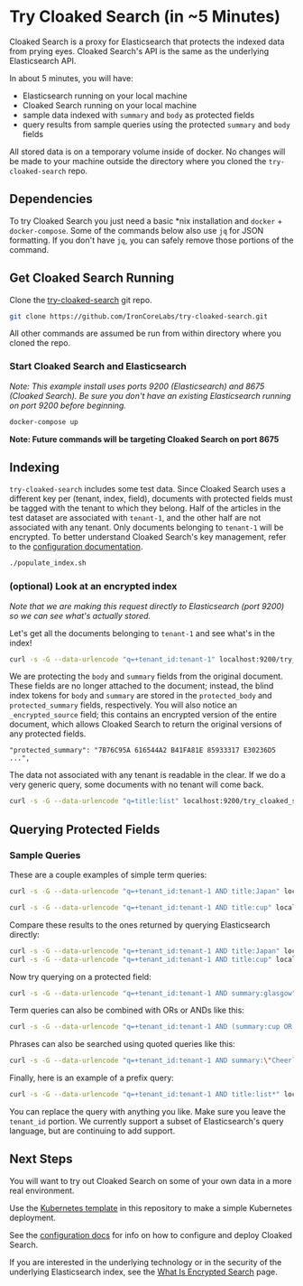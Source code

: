 # Try Cloaked Search (in ~5 Minutes)

Cloaked Search is a proxy for Elasticsearch that protects the indexed data from prying eyes. Cloaked Search's API is the same as the underlying Elasticsearch API.

In about 5 minutes, you will have:

- Elasticsearch running on your local machine
- Cloaked Search running on your local machine
- sample data indexed with `summary` and `body` as protected fields
- query results from sample queries using the protected `summary` and `body` fields

All stored data is on a temporary volume inside of docker. No changes will be made to your machine outside the directory where you cloned the `try-cloaked-search` repo.

## Dependencies

To try Cloaked Search you just need a basic \*nix installation and `docker` + `docker-compose`. Some of the commands below also use `jq` for JSON formatting. If you don't have `jq`, you can safely remove those portions of the command.

## Get Cloaked Search Running

Clone the [try-cloaked-search](https://github.com/IronCoreLabs/try-cloaked-search) git repo.

```bash
git clone https://github.com/IronCoreLabs/try-cloaked-search.git
```

All other commands are assumed be run from within directory where you cloned the repo.

### Start Cloaked Search and Elasticsearch

_Note: This example install uses ports 9200 (Elasticsearch) and 8675 (Cloaked Search). Be sure you don't have an existing Elasticsearch running on port 9200 before beginning._

```bash
docker-compose up
```

**Note: Future commands will be targeting Cloaked Search on port 8675**

## Indexing

`try-cloaked-search` includes some test data. Since Cloaked Search uses a different key per (tenant, index, field),
documents with protected fields must be tagged with the tenant to which they belong.
Half of the articles in the test dataset are associated with `tenant-1`, and the other half are not associated with any tenant.
Only documents belonging to `tenant-1` will be encrypted. To better understand Cloaked Search's key management, refer to the [configuration documentation](/docs/saas-shield/cloaked-search/configuration).

```bash
./populate_index.sh
```

### (optional) Look at an encrypted index

_Note that we are making this request directly to Elasticsearch (port 9200) so we can see what's actually stored._

Let's get all the documents belonging to `tenant-1` and see what's in the index!

```bash
curl -s -G --data-urlencode "q=+tenant_id:tenant-1" localhost:9200/try_cloaked_search/_search | jq
```

We are protecting the `body` and `summary` fields from the original document. These fields are no longer attached to the document;
instead, the blind index tokens for `body` and `summary` are stored in the `protected_body` and `protected_summary` fields, respectively.
You will also notice an `_encrypted_source` field; this contains an encrypted version of the entire document, which allows Cloaked Search
to return the original versions of any protected fields.

```
"protected_summary": "7B76C95A 616544A2 B41FA81E 85933317 E30236D5 ...",
```

The data not associated with any tenant is readable in the clear. If we do a very generic query, some documents with no tenant will come back.

```bash
curl -s -G --data-urlencode "q=title:list" localhost:9200/try_cloaked_search/_search | jq
```

## Querying Protected Fields

### Sample Queries

These are a couple examples of simple term queries:

```bash
curl -s -G --data-urlencode "q=+tenant_id:tenant-1 AND title:Japan" localhost:8675/try_cloaked_search/_search | jq
```

```bash
curl -s -G --data-urlencode "q=+tenant_id:tenant-1 AND title:cup" localhost:8675/try_cloaked_search/_search | jq
```

Compare these results to the ones returned by querying Elasticsearch directly:
```bash
curl -s -G --data-urlencode "q=+tenant_id:tenant-1 AND title:Japan" localhost:9200/try_cloaked_search/_search | jq
curl -s -G --data-urlencode "q=+tenant_id:tenant-1 AND title:cup" localhost:9200/try_cloaked_search/_search | jq
```

Now try querying on a protected field:

```bash
curl -s -G --data-urlencode "q=+tenant_id:tenant-1 AND summary:glasgow" localhost:8675/try_cloaked_search/_search | jq
```

Term queries can also be combined with ORs or ANDs like this:

```bash
curl -s -G --data-urlencode "q=+tenant_id:tenant-1 AND (summary:cup OR title:Japan)" localhost:8675/try_cloaked_search/_search | jq
```

Phrases can also be searched using quoted queries like this:

```bash
curl -s -G --data-urlencode "q=+tenant_id:tenant-1 AND summary:\"Cheerleading in Japan\"" localhost:8675/try_cloaked_search/_search | jq
```

Finally, here is an example of a prefix query:

```bash
curl -s -G --data-urlencode "q=+tenant_id:tenant-1 AND title:list*" localhost:8675/try_cloaked_search/_search | jq
```

You can replace the query with anything you like. Make sure you leave the `tenant_id` portion.
We currently support a subset of Elasticsearch's query language, but are continuing to add support.

## Next Steps

You will want to try out Cloaked Search on some of your own data in a more real environment.

Use the [Kubernetes template](kubernetes) in this repository to make a simple Kubernetes deployment.

See the [configuration docs](https://ironcorelabs.com/docs/saas-shield/cloaked-search/configuration/) for info on how to configure and deploy Cloaked Search.

If you are interested in the underlying technology or in the security of the underlying Elasticsearch index, see the [What Is Encrypted Search](https://ironcorelabs.com/docs/saas-shield/cloaked-search/what-is-encrypted-search/) page.
